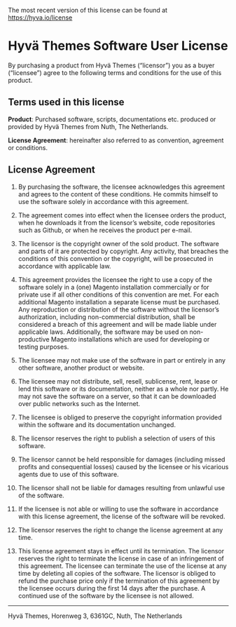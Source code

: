 The most recent version of this license can be found at https://hyva.io/license

# Hyvä Themes Software User License
By purchasing a product from Hyvä Themes (“licensor”) you as a buyer (“licensee”) agree to the following terms and conditions for the use of this product.

## Terms used in this license
**Product**: Purchased software, scripts, documentations etc. produced or provided by Hyvä Themes from Nuth, The Netherlands.

**License Agreement**: hereinafter also referred to as convention, agreement or conditions.

## License Agreement
1. By purchasing the software, the licensee acknowledges this agreement and agrees to the content of these conditions. He commits himself to use the software solely in accordance with this agreement.

2. The agreement comes into effect when the licensee orders the product, when he downloads it from the licensor’s website, code repositories such as Github, or when he receives the product per e-mail.

3. The licensor is the copyright owner of the sold product. The software and parts of it are protected by copyright. Any activity, that breaches the conditions of this convention or the copyright, will be prosecuted in accordance with applicable law.

4. This agreement provides the licensee the right to use a copy of the software solely in a (one) Magento installation commercially or for private use if all other conditions of this convention are met. For each additional Magento installation a separate license must be purchased. Any reproduction or distribution of the software without the licensor’s authorization, including non-commercial distribution, shall be considered a breach of this agreement and will be made liable under applicable laws. Additionally, the software may be used on non-productive Magento installations which are used for developing or testing purposes.

5. The licensee may not make use of the software in part or entirely in any other software, another product or website.

6. The licensee may not distribute, sell, resell, sublicense, rent, lease or lend this software or its documentation, neither as a whole nor partly. He may not save the software on a server, so that it can be downloaded over public networks such as the Internet.

7. The licensee is obliged to preserve the copyright information provided within the software and its documentation unchanged.

8. The licensor reserves the right to publish a selection of users of this software.

9. The licensor cannot be held responsible for damages (including missed profits and consequential losses) caused by the licensee or his vicarious agents due to use of this software.

10. The licensor shall not be liable for damages resulting from unlawful use of the software.

11. If the licensee is not able or willing to use the software in accordance with this license agreement, the license of the software will be revoked.

12. The licensor reserves the right to change the license agreement at any time.

13. This license agreement stays in effect until its termination. The licensor reserves the right to terminate the license in case of an infringement of this agreement. The licensee can terminate the use of the license at any time by deleting all copies of the software. The licensor is obliged to refund the purchase price only if the termination of this agreement by the licensee occurs during the first 14 days after the purchase. A continued use of the software by the licensee is not allowed.

----------
Hyvä Themes, Horenweg 3, 6361GC, Nuth, The Netherlands
